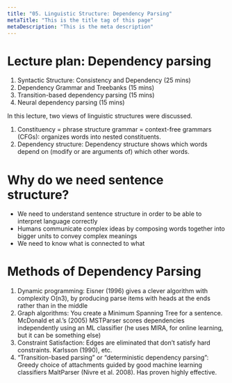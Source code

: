 ```yaml
---
title: "05. Linguistic Structure: Dependency Parsing"
metaTitle: "This is the title tag of this page"
metaDescription: "This is the meta description"
---
```


# Lecture plan: Dependency parsing
1. Syntactic Structure: Consistency and Dependency (25 mins)
2. Dependency Grammar and Treebanks (15 mins)
3. Transition-based dependency parsing (15 mins)
4. Neural dependency parsing (15 mins)

In this lecture, two views of linguistic structures were discussed.

1. Constituency = phrase structure grammar = context-free grammars (CFGs): organizes words into nested constituents.
2. Dependency structure: Dependency structure shows which words depend on (modify or are arguments of) which other words.

# Why do we need sentence structure?
- We need to understand sentence structure in order to be able to interpret language correctly
- Humans communicate complex ideas by composing words together into bigger units to convey complex meanings
- We need to know what is connected to what

# Methods of Dependency Parsing
1. Dynamic programming: Eisner (1996) gives a clever algorithm with complexity O(n3), by producing parse items with heads at the ends rather than in the middle
2. Graph algorithms: You create a Minimum Spanning Tree for a sentence. McDonald et al.’s (2005) MSTParser scores dependencies independently using an ML classifier (he uses MIRA, for online learning, but it can be something else)
3. Constraint Satisfaction: Edges are eliminated that don’t satisfy hard constraints. Karlsson (1990), etc.
4. “Transition-based parsing” or “deterministic dependency parsing”: Greedy choice of attachments guided by good machine learning classifiers MaltParser (Nivre et al. 2008). Has proven highly effective.
 
 